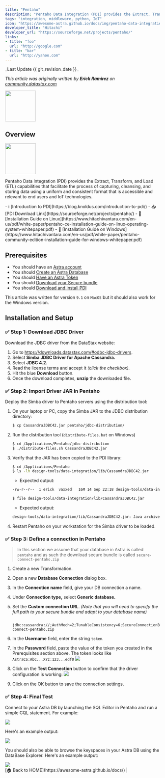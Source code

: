 ```yaml
---
title: "Pentaho"
description: "Pentaho Data Integration (PDI) provides the Extract, Transform, and Load (ETL) capabilities that facilitate the process of capturing, cleansing, and storing data using a uniform and consistent format that is accessible and relevant to end users and IoT technologies."
tags: "integration, middleware, python, IoT"
icon: "https://awesome-astra.github.io/docs/img/pentaho-data-integration/logo-pentaho.png"
developer_title: "Hitachi"
developer_url: "https://sourceforge.net/projects/pentaho/"
links:
- title: "foo"
  url: "http://google.com"
- title: "bar"
  url: "http://yahoo.com"
---
```


<div class="nosurface" markdown="1">
_Last Update {{ git_revision_date }}_

_This article was originally written by **Erick Ramirez** on [community.datastax.com](https://community.datastax.com/articles/12289/how-to-connect-to-astra-db-from-pentaho-data-integ.html)_

<img src="https://awesome-astra.github.io/docs/img/pentaho-data-integration/logo-pentaho.png" height="100px" />
</div>

## Overview

<img src="https://awesome-astra.github.io/docs/img/pentaho-data-integration/pdi.png" height="100px" />

Pentaho Data Integration (PDI) provides the Extract, Transform, and Load (ETL) capabilities that facilitate the process of capturing, cleansing, and storing data using a uniform and consistent format that is accessible and relevant to end users and IoT technologies.

<div class="nosurface" markdown="1">
- ℹ️ [Introduction to PDI](https://blog.knoldus.com/introduction-to-pdi/)
- 📥 [PDI Download Link](https://sourceforge.net/projects/pentaho/)
- 📘 [Installation Guide on Linux](https://www.hitachivantara.com/en-us/pdf/white-paper/pentaho-ce-installation-guide-on-linux-operating-system-whitepaper.pdf)
- 📘 [Installation Guide on Windows](https://www.hitachivantara.com/en-us/pdf/white-paper/pentaho-community-edition-installation-guide-for-windows-whitepaper.pdf)
</div>

## Prerequisites

<ul class="prerequisites">
  <li class="nosurface">You should have an <a href="https://astra.dev/3B7HcYo">Astra account</a></li>
  <li class="nosurface">You should <a href="/docs/pages/astra/create-instance/">Create an Astra Database</a></li>
  <li class="nosurface">You should <a href="/docs/pages/astra/create-token/">Have an Astra Token</a></li>
  <li class="nosurface">You should <a href="/docs/pages/astra/download-scb/">Download your Secure bundle</a></li>
<li>You should <a href="https://sourceforge.net/projects/pentaho/">Download and install PDI</a></li>
</ul>

This article was written for version `9.1` on `MacOS` but it should also work for the Windows version.

## Installation and Setup

### <span class="nosurface">✅ </span>Step 1: Download JDBC Driver

Download the JDBC driver from the DataStax website:

1. Go to https://downloads.datastax.com/#odbc-jdbc-drivers.
2. Select **Simba JDBC Driver for Apache Cassandra.**
3. Select **JDBC 4.2.**
4. Read the license terms and accept it _(click the checkbox)._
5. Hit the blue **Download** button.
6. Once the download completes, **unzip** the downloaded file.

### <span class="nosurface">✅ </span>Step 2: Import Driver JAR in Pentaho

Deploy the Simba driver to Pentaho servers using the distribution tool:

1. On your laptop or PC, copy the Simba JAR to the JDBC distribution directory:

      ```bash
      $ cp CassandraJDBC42.jar pentaho/jdbc-distribution/
      ```

2. Run the distribution tool (`distribute-files.bat` on Windows)

      ```bash
      $ cd /Applications/Pentaho/jdbc-distribution
      $ ./distribute-files.sh CassandraJDBC42.jar
      ```

3. Verify that the JAR has been copied to the PDI library:

      ```bash
      $ cd /Applications/Pentaho
      $ ls -lh design-tools/data-integration/lib/CassandraJDBC42.jar
      ```

      - Expected output:

      ```bash
      -rw-r--r--  1 erick  vaxxed   16M 14 Sep 22:18 design-tools/data-integration/lib/CassandraJDBC42.jar
      ```

      ```bash
      $ file design-tools/data-integration/lib/CassandraJDBC42.jar
      ```

      - Expected output:

      ```bash
      design-tools/data-integration/lib/CassandraJDBC42.jar: Java archive data (JAR)
      ```

4. Restart Pentaho on your workstation for the Simba driver to be loaded.

### <span class="nosurface">✅ </span>Step 3: Define a connection in Pentaho

> In this section we assume that your database in Astra is called `pentaho` and as such the download secure bundle is called `secure-connect-pentaho.zip`

1. Create a new Transformation.
2. Open a new **Database Connection** dialog box.
3. In the **Connection name** field, give your DB connection a name.
4. Under **Connection type,** select **Generic database.**
5. Set the **Custom connection URL**. _(Note that you will need to specify the full path to your secure bundle and adapt to your database name)_

      ```
       jdbc:cassandra://;AuthMech=2;TunableConsistency=6;SecureConnectionBundlePath=/path/to/secure-connect-pentaho.zip
      ```

6. In the **Username** field, enter the string `token`.
7. In the **Password** field, paste the value of the token you created in the Prerequisites section above. The token looks like `AstraCS:AbC...XYz:123...edf0`
   <img src="https://awesome-astra.github.io/docs/img/pentaho-data-integration/pentaho-01-new-astra-connection.png" />
8. Click on the **Test Connection** button to confirm that the driver configuration is working:
   <img src="https://awesome-astra.github.io/docs/img/pentaho-data-integration/pentaho-02-test-connection.png" />
9. Click on the OK button to save the connection settings.

### <span class="nosurface">✅ </span>Step 4: Final Test

Connect to your Astra DB by launching the SQL Editor in Pentaho and run a simple CQL statement. For example:

<img src="https://awesome-astra.github.io/docs/img/pentaho-data-integration/pentaho-03-sql-editor.png" />

Here's an example output:

<img src="https://awesome-astra.github.io/docs/img/pentaho-data-integration/pentaho-04-preview-data.png" />

You should also be able to browse the keyspaces in your Astra DB using the DataBase Explorer. Here's an example output:

<img src="https://awesome-astra.github.io/docs/img/pentaho-data-integration/pentaho-05-db-explorer.png" />

<div class="nosurface" markdown="1">
[🏠 Back to HOME](https://awesome-astra.github.io/docs/) |
</div>
